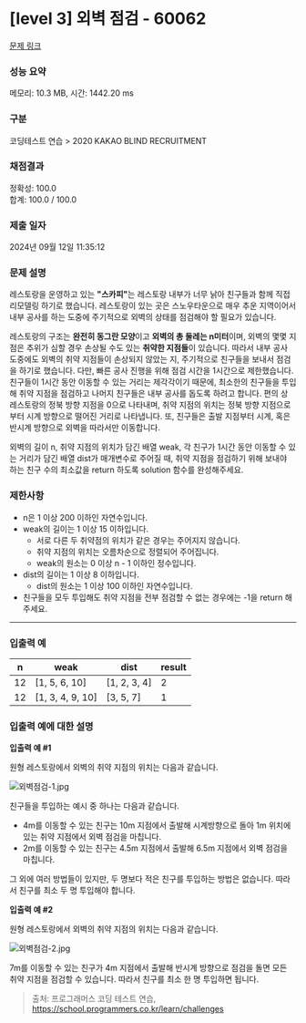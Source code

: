 # [level 3] 외벽 점검 - 60062 

[문제 링크](https://school.programmers.co.kr/learn/courses/30/lessons/60062) 

### 성능 요약

메모리: 10.3 MB, 시간: 1442.20 ms

### 구분

코딩테스트 연습 > 2020 KAKAO BLIND RECRUITMENT

### 채점결과

정확성: 100.0<br/>합계: 100.0 / 100.0

### 제출 일자

2024년 09월 12일 11:35:12

### 문제 설명

<p>레스토랑을 운영하고 있는 <strong>"스카피"</strong>는 레스토랑 내부가 너무 낡아 친구들과 함께 직접 리모델링 하기로 했습니다. 레스토랑이 있는 곳은 스노우타운으로 매우 추운 지역이어서 내부 공사를 하는 도중에 주기적으로 외벽의 상태를 점검해야 할 필요가 있습니다.</p>

<p>레스토랑의 구조는 <strong>완전히 동그란 모양</strong>이고 <strong>외벽의 총 둘레는 n미터</strong>이며, 외벽의 몇몇 지점은 추위가 심할 경우 손상될  수도 있는 <strong>취약한 지점들</strong>이 있습니다. 따라서 내부 공사 도중에도 외벽의 취약 지점들이 손상되지 않았는 지, 주기적으로 친구들을 보내서 점검을 하기로 했습니다. 다만, 빠른 공사 진행을 위해 점검 시간을 1시간으로 제한했습니다. 친구들이 1시간 동안 이동할 수 있는 거리는 제각각이기 때문에, 최소한의 친구들을 투입해 취약 지점을 점검하고 나머지 친구들은 내부 공사를 돕도록 하려고 합니다. 편의 상 레스토랑의 정북 방향 지점을 0으로 나타내며, 취약 지점의 위치는 정북 방향 지점으로부터 시계 방향으로 떨어진 거리로 나타냅니다. 또, 친구들은 출발 지점부터 시계, 혹은 반시계 방향으로 외벽을 따라서만 이동합니다.</p>

<p>외벽의 길이 n, 취약 지점의 위치가 담긴 배열 weak, 각 친구가 1시간 동안 이동할 수 있는 거리가 담긴 배열 dist가 매개변수로 주어질 때, 취약 지점을 점검하기 위해 보내야 하는 친구 수의 최소값을 return 하도록 solution 함수를 완성해주세요.</p>

<h3>제한사항</h3>

<ul>
<li>n은 1 이상 200 이하인 자연수입니다.</li>
<li>weak의 길이는 1 이상 15 이하입니다.

<ul>
<li>서로 다른 두 취약점의 위치가 같은 경우는 주어지지 않습니다.</li>
<li>취약 지점의 위치는 오름차순으로 정렬되어 주어집니다.</li>
<li>weak의 원소는 0 이상 n - 1 이하인 정수입니다.</li>
</ul></li>
<li>dist의 길이는 1 이상 8 이하입니다.

<ul>
<li>dist의 원소는 1 이상 100 이하인 자연수입니다.</li>
</ul></li>
<li>친구들을 모두 투입해도 취약 지점을 전부 점검할 수 없는 경우에는 -1을 return 해주세요.</li>
</ul>

<hr>

<h3>입출력 예</h3>
<table class="table">
        <thead><tr>
<th>n</th>
<th>weak</th>
<th>dist</th>
<th>result</th>
</tr>
</thead>
        <tbody><tr>
<td>12</td>
<td>[1, 5, 6, 10]</td>
<td>[1, 2, 3, 4]</td>
<td>2</td>
</tr>
<tr>
<td>12</td>
<td>[1, 3, 4, 9, 10]</td>
<td>[3, 5, 7]</td>
<td>1</td>
</tr>
</tbody>
      </table>
<h3>입출력 예에 대한 설명</h3>

<p><strong>입출력 예 #1</strong></p>

<p>원형 레스토랑에서 외벽의 취약 지점의 위치는 다음과 같습니다.</p>

<p><img src="https://grepp-programmers.s3.amazonaws.com/files/production/61de504978/1c8394ec-05e0-4b7b-a0ff-3ff9ae0cec28.jpg" title="" alt="외벽점검-1.jpg"></p>

<p>친구들을 투입하는 예시 중 하나는 다음과 같습니다.</p>

<ul>
<li>4m를 이동할 수 있는 친구는 10m 지점에서 출발해 시계방향으로 돌아 1m 위치에 있는 취약 지점에서 외벽 점검을 마칩니다.</li>
<li>2m를 이동할 수 있는 친구는 4.5m 지점에서 출발해 6.5m 지점에서 외벽 점검을 마칩니다.</li>
</ul>

<p>그 외에 여러 방법들이 있지만, 두 명보다 적은  친구를 투입하는 방법은 없습니다. 따라서 친구를 최소 두 명 투입해야 합니다.</p>

<p><strong>입출력 예 #2</strong></p>

<p>원형 레스토랑에서 외벽의 취약 지점의 위치는 다음과 같습니다.</p>

<p><img src="https://grepp-programmers.s3.amazonaws.com/files/production/3669c9b3d6/00e8eeb4-f3ec-4c18-96fb-a3b17aaf1812.jpg" title="" alt="외벽점검-2.jpg"></p>

<p>7m를 이동할 수 있는 친구가 4m 지점에서 출발해 반시계 방향으로 점검을 돌면 모든 취약 지점을 점검할 수 있습니다. 따라서 친구를 최소 한 명 투입하면 됩니다.</p>


> 출처: 프로그래머스 코딩 테스트 연습, https://school.programmers.co.kr/learn/challenges